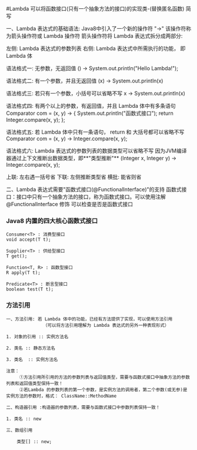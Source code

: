 #Lambda 可以将函数接口(只有一个抽象方法的接口)的实现类-(替换匿名函数) 简写

 一、Lambda 表达式的基础语法: Java8中引入了一个新的操作符 "->" 该操作符称为箭头操作符或 Lambda 操作符
 						    箭头操作符将 Lambda 表达式拆分成两部分:
 
 左侧: Lambda 表达式的参数列表
 右侧: Lambda 表达式中所需执行的功能， 即 Lambda 体
 
 语法格式一: 无参数，无返回值
 		() -> System.out.println("Hello Lambda!");
 
 语法格式二: 有一个参数，并且无返回值
 		(x) -> System.out.println(x)
 
 语法格式三: 若只有一个参数，小括号可以省略不写
 		x -> System.out.println(x)
 
 语法格式四: 有两个以上的参数，有返回值，并且 Lambda 体中有多条语句
		Comparator<Integer> com = (x, y) -> {
			System.out.println("函数式接口");
			return Integer.compare(x, y);
		};

 语法格式五: 若 Lambda 体中只有一条语句， return 和 大括号都可以省略不写
 		Comparator<Integer> com = (x, y) -> Integer.compare(x, y);
 
 语法格式六: Lambda 表达式的参数列表的数据类型可以省略不写
           因为JVM编译器通过上下文推断出数据类型，即**"类型推断"**
 		   (Integer x, Integer y) -> Integer.compare(x, y);
 
 上联: 左右遇一括号省
 下联: 左侧推断类型省
 横批: 能省则省
 
 二、Lambda 表达式需要"函数式接口(@FunctionalInterface)"的支持
 函数式接口：接口中只有一个抽象方法的接口，称为函数式接口。可以使用注解 @FunctionalInterface 修饰
 			 可以检查是否是函数式接口




### Java8 内置的四大核心函数式接口

    Consumer<T> : 消费型接口
    void accept(T t);
    
    Supplier<T> : 供给型接口
    T get(); 
    
    Function<T, R> : 函数型接口
    R apply(T t);
    
    Predicate<T> : 断言型接口
    boolean test(T t);
    

### 方法引用    
    一、方法引用: 若 Lambda 体中的功能，已经有方法提供了实现，可以使用方法引用
    			  （可以将方法引用理解为 Lambda 表达式的另外一种表现形式）
    
    1. 对象的引用 :: 实例方法名
    
    2. 类名 :: 静态方法名
    
    3. 类名  :: 实例方法名
    
    注意：
    	 ①方法引用所引用的方法的参数列表与返回值类型，需要与函数式接口中抽象方法的参数列表和返回值类型保持一致！
    	 ②若Lambda 的参数列表的第一个参数，是实例方法的调用者，第二个参数(或无参)是实例方法的参数时，格式： ClassName::MethodName
    
    二、构造器引用 :构造器的参数列表，需要与函数式接口中参数列表保持一致！
    
    1. 类名 :: new
    
    三、数组引用
    
    	类型[] :: new;
    

